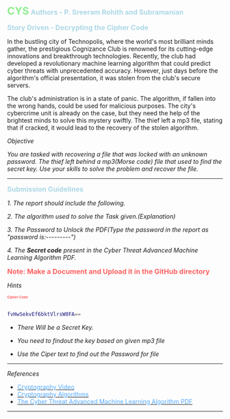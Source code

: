 **<span style="color: #90EE90; font-size: 1.5rem;">CYS</span>**
**<span style="color: #ADD8E6; font-size: 1rem;">Authors - P. Sreeram Rohith and Subramanian</span>**

**<span style="color: #ADD8E6; font-size: 1rem;">Story Driven - Decrypting the Cipher Code</span>**

In the bustling city of Technopolis, where the world's most brilliant minds gather, the prestigious Cognizance Club is renowned for its cutting-edge innovations and breakthrough technologies. Recently, the club had developed a revolutionary machine learning algorithm that could predict cyber threats with unprecedented accuracy. However, just days before the algorithm's official presentation, it was stolen from the club's secure servers.

The club's administration is in a state of panic. The algorithm, if fallen into the wrong hands, could be used for malicious purposes. The city's cybercrime unit is already on the case, but they need the help of the brightest minds to solve this mystery swiftly. The thief left a mp3 file, stating that if cracked, it would lead to the recovery of the stolen algorithm.

_<span>Objective</span>_

*You are tasked with recovering a file that was locked with an unknown password. The thief left behind a mp3(Morse code) file that used to find the secret key. Use your skills to solve the problem and recover the file.*

<hr>

**<span style="color: #ADD8E6; font-size: 1rem;">Submission Guidelines</span>**

*1. The report should include the following.*

*2. The algorithm used to solve the Task given.(Explanation)*

*3. The Password to Unlock the PDF(Type the password in the report as "password is:---------")*

*4. The **Secret code** present in the Cyber Threat Advanced Machine Learning Algorithm PDF.*

**<span style="color: #FF6363; font-size: 1rem;"> Note: Make a Document and Upload it in the GitHub directory </span>**

_<span> Hints</span>_

**<span style="color: #FF6363; font-size: 0.5rem;">Cipher Code</span>**

```lua

fvHwSekvEf6bktVlrsW0FA==

```

- *There Will be a Secret Key.*

- *You need to findout the key based on given mp3 file*

- *Use the Ciper text to find out the Password for file*

<hr>

_<span>References</span>_

- [<span style="color: #55AAFF;">Cryptography Video</span>](https://www.youtube.com/live/C7vmouDOJYM?si=UjbDbuzJUXjvP2aO)
- [<span style="color: #55AAFF;">Cryptography Algorithms</span>](https://www.geeksforgeeks.org/basics-of-cryptographic-algorithms/)
- [<span style="color: #55AAFF;">The Cyber Threat Advanced Machine Learning Algorithm PDF</span>](https://drive.google.com/file/d/1Oz1HQ_6l_S2u6dS9vNsq_mPmgLIzPsyt/view?usp=drive_link)

<hr>
